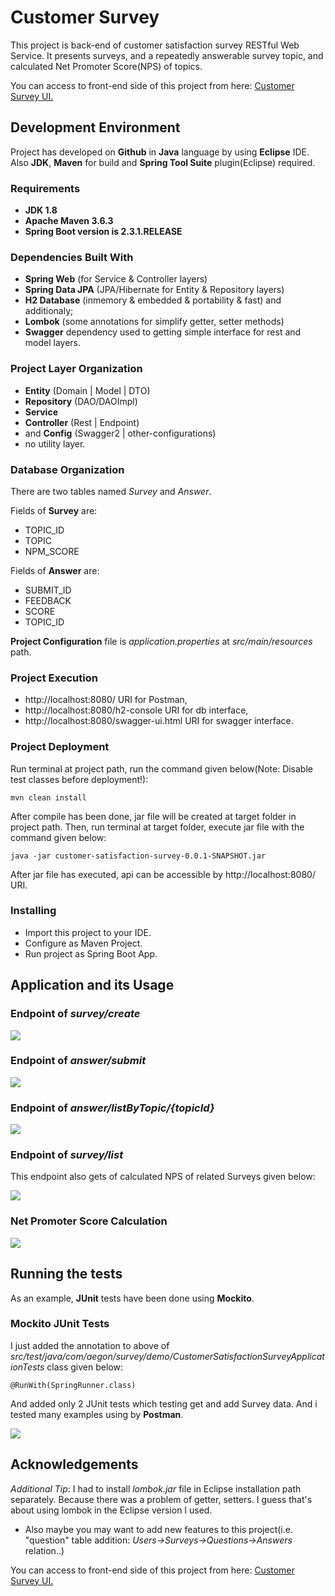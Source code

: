 # Customer Survey

This project is back-end of customer satisfaction survey RESTful Web Service.
It presents surveys, and a repeatedly answerable survey topic, and calculated Net Promoter Score(NPS) of topics.

You can access to front-end side of this project from here: [Customer Survey UI.](https://github.com/yarlagaddajeevika/customer-survey-UI.git) 

## Development Environment

Project has developed on **Github** in **Java** language by using **Eclipse** IDE. Also **JDK**, **Maven** for build and **Spring Tool Suite** plugin(Eclipse) required.

### Requirements

* **JDK 1.8**
* **Apache Maven 3.6.3**
* **Spring Boot version is 2.3.1.RELEASE**

### Dependencies Built With

* **Spring Web** (for Service & Controller layers)
* **Spring Data JPA** (JPA/Hibernate for Entity & Repository layers)
* **H2 Database** (inmemory & embedded & portability & fast)
and additionaly;
* **Lombok** (some annotations for simplify getter, setter methods)
* **Swagger** dependency used to getting simple interface for rest and model layers.

### Project Layer Organization

* **Entity** (Domain | Model | DTO)
* **Repository** (DAO/DAOImpl)
* **Service**
* **Controller** (Rest | Endpoint)
* and **Config** (Swagger2 | other-configurations)
* no utility layer.

### Database Organization

There are two tables named *Survey* and *Answer*.

Fields of **Survey** are:
* TOPIC_ID
* TOPIC
* NPM_SCORE

Fields of **Answer** are:
* SUBMIT_ID
* FEEDBACK
* SCORE
* TOPIC_ID

**Project Configuration** file is *application.properties* at *src/main/resources* path.


### Project Execution

* http://localhost:8080/ URI for Postman,
* http://localhost:8080/h2-console URI for db interface, 
* http://localhost:8080/swagger-ui.html URI for swagger interface.

### Project Deployment

Run terminal at project path, run the command given below(Note: Disable test classes before deployment!):
```
mvn clean install
```
After compile has been done, jar file will be created at target folder in project path. Then, run terminal at target folder, execute jar file with the command given below:
```
java -jar customer-satisfaction-survey-0.0.1-SNAPSHOT.jar
```
After jar file has executed, api can be accessible by http://localhost:8080/ URI.

### Installing

* Import this project to your IDE.
* Configure as Maven Project.
* Run project as Spring Boot App.

## Application and its Usage

### Endpoint of *survey/create*
<img src="https://i.ibb.co/t8Xj4f1/create-survey.png">

### Endpoint of *answer/submit*
<img src="https://i.ibb.co/56JGn7V/submit-answer.png">

### Endpoint of *answer/listByTopic/{topicId}*
<img src="https://i.ibb.co/6FprMVL/list-answers-of-survey.png">

### Endpoint of *survey/list*
This endpoint also gets of calculated NPS of related Surveys given below:

<img src="https://i.ibb.co/2MDMHPb/survey-list.png">

### **Net Promoter Score Calculation**
<img src="https://i.ibb.co/XXZjYL2/NPS.png">

## Running the tests

As an example, **JUnit** tests have been done using **Mockito**.

### Mockito JUnit Tests

I just added the annotation to above of *src/test/java/com/aegon/survey/demo/CustomerSatisfactionSurveyApplicationTests* class given below:

```
@RunWith(SpringRunner.class)
```
And added only 2 JUnit tests which testing get and add Survey data.
And i tested many examples using by **Postman**.

<img src="https://i.ibb.co/yqTF9h1/test.png">


## Acknowledgements

*Additional Tip*: I had to install *lombok.jar* file in Eclipse installation path separately. Because there was a problem of getter, setters. I guess that's about using lombok in the Eclipse version I used.

* Also maybe you may want to add new features to this project(i.e. "question" table addition: *Users->Surveys->Questions->Answers* relation..)


You can access to front-end side of this project from here: [Customer Survey UI.](https://github.com/yarlagaddajeevika/customer-survey-UI.git) 

